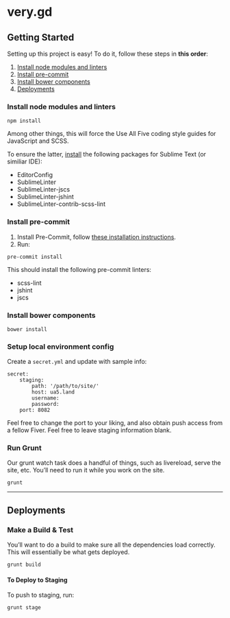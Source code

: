 # very.gd

## Getting Started

Setting up this project is easy!
To do it, follow these steps in **this order**:

1. [Install node modules and linters](#install-node-modules)
2. [Install pre-commit](#install-pre-commit)
3. [Install bower components](#install-bower-components)
4. [Deployments](#deployments)

### Install node modules and linters

```
npm install
```

Among other things, this will force the Use All Five coding style guides for JavaScript and SCSS.

To ensure the latter, [install](https://packagecontrol.io/installation) the following packages for Sublime Text (or similiar IDE):

- EditorConfig
- SublimeLinter
- SublimeLinter-jscs
- SublimeLinter-jshint
- SublimeLinter-contrib-scss-lint

### Install pre-commit

1. Install Pre-Commit, follow [these installation instructions](http://pre-commit.com/#install).
2. Run:
```
pre-commit install
```

This should install the following pre-commit linters:
- scss-lint
- jshint
- jscs

### Install bower components

```
bower install
```

### Setup local environment config
Create a `secret.yml` and update with sample info:
```
secret:
    staging:
        path: '/path/to/site/'
        host: ua5.land
        username:
        password:
    port: 8082
```

Feel free to change the port to your liking, and also obtain push access from a fellow Fiver. Feel free to leave staging information blank.

### Run Grunt
Our grunt watch task does a handful of things, such as livereload, serve the site, etc. You’ll need to run it while you work on the site.

```
grunt
```

---

## Deployments

### Make a Build & Test

You’ll want to do a build to make sure all the dependencies load correctly. This will essentially be what gets deployed.

```
grunt build
```

#### To Deploy to Staging

To push to staging, run:
```
grunt stage
```
